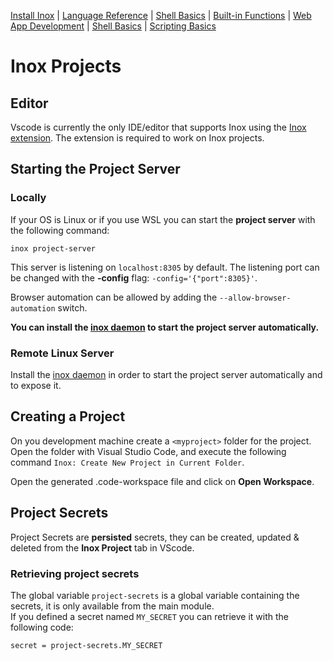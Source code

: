 [Install Inox](../README.md#⬇️-installation) |
[Language Reference](./language-reference/language.md) |
[Shell Basics](./shell-basics.md) | [Built-in Functions](./builtins.md) |
[Web App Development](./web-app-development.md) |
[Shell Basics](./shell-basics.md) | [Scripting Basics](./scripting-basics.md)

# Inox Projects

## Editor

Vscode is currently the only IDE/editor that supports Inox using the
[Inox extension](https://marketplace.visualstudio.com/items?itemName=graphr00t.inox).
The extension is required to work on Inox projects.

## Starting the Project Server

### Locally

If your OS is Linux or if you use WSL you can start the **project server** with
the following command:

```
inox project-server
```

This server is listening on `localhost:8305` by default. The listening port can
be changed with the **-config** flag: `-config='{"port":8305}'`.

Browser automation can be allowed by adding the `--allow-browser-automation` switch.

**You can install the [inox daemon](./inox-daemon.md) to start the project server automatically.**

### Remote Linux Server

Install the [inox daemon](./inox-daemon.md) in order to start the project server automatically and to expose it.

## Creating a Project

On you development machine create a `<myproject>` folder for the project. Open
the folder with Visual Studio Code, and execute the following command
`Inox: Create New Project in Current Folder`.

Open the generated .code-workspace file and click on **Open Workspace**.

## Project Secrets

Project Secrets are **persisted** secrets, they can be created, updated &
deleted from the **Inox Project** tab in VScode.

### Retrieving project secrets

The global variable `project-secrets` is a global variable containing the
secrets, it is only available from the main module.\
If you defined a secret named `MY_SECRET` you can retrieve it with the following
code:

```
secret = project-secrets.MY_SECRET
```
